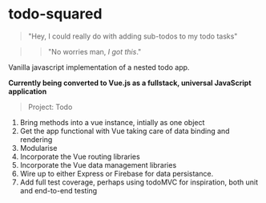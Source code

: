 # todo-squared

> "Hey, I could really do with adding sub-todos to my todo tasks"

> > "No worries man, _I got this_."

Vanilla javascript implementation of a nested todo app.

**Currently being converted to Vue.js as a fullstack, universal JavaScript application**

> Project: Todo

1. Bring methods into a vue instance, intially as one object
2. Get the app functional with Vue taking care of data binding and rendering
3. Modularise
4. Incorporate the Vue routing libraries
5. Incorporate the Vue data management libraries
6. Wire up to either Express or Firebase for data persistance.
7. Add full test coverage, perhaps using todoMVC for inspiration, both unit and end-to-end testing
